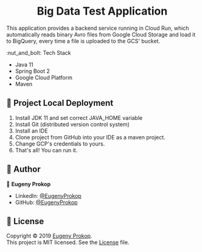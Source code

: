 <h1 align="center">Big Data Test Application</h1>
<p>This application provides a backend service running in Cloud Run​, which automatically reads ​binary Avro​ files from Google Cloud Storage and load it to BigQuery, every time a file is uploaded to the GCS' bucket.</p>
:nut_and_bolt: Tech Stack

- Java 11
- Spring Boot 2
- Google Cloud Platform
- Maven

## :rocket: Project Local Deployment
1. Install JDK 11 and set correct JAVA_HOME variable
2. Install Git (distributed version control system)
3. Install an IDE
4. Clone project from GitHub into your IDE as a maven project.
5. Change GCP's credentials to yours.
6. That's all! You can run it.

## :man: Author

👤 **Eugeny Prokop**

- LinkedIn: [@EugenyProkop](https://www.linkedin.com/in/eugeny-prokop)
- GitHub: [@EugenyProkop](https://github.com/p1q)

## :scroll: License

Copyright © 2019 [Eugeny Prokop](https://github.com/p1q).<br />
This project is MIT licensed. See the [License](https://github.com/p1q/BigDataTestApp/blob/master/LICENSE) file.

